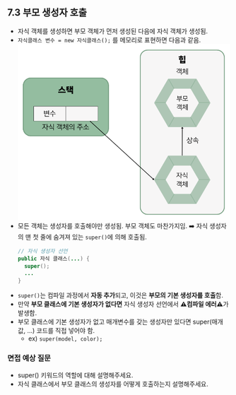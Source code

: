 ## 7.3 부모 생성자 호출
- 자식 객체를 생성하면 부모 객체가 먼저 생성된 다음에 자식 객체가 생성됨.
- `자식클래스 변수 = new 자식클래스();` 를 메모리로 표현하면 다음과 같음.
    ![img.png](img/자식객체_생성.png)
- 모든 객체는 생성자를 호출해야만 생성됨. 부모 객체도 마찬가지임. ➡️ 자식 생성자의 맨 첫 줄에 숨겨져 있는 `super()`에 의해 호출됨.
  ``` java
  // 자식 생성자 선언
  public 자식 클래스(...) {
    super();
    ...
  }
  ```
- `super()`는 컴파일 과정에서 **자동 추가**되고, 이것은 **부모의 기본 생성자를 호출**함.
- 만약 **부모 클래스에 기본 생성자가 없다면** 자식 생성자 선언에서 **⚠️컴파일 에러⚠️**가 발생함.
- 부모 클래스에 기본 생성자가 없고 매개변수를 갖는 생성자만 있다면 super(매개값, ...) 코드를 직접 넣어야 함.
  - ex) `super(model, color);`


### 면접 예상 질문
- super() 키워드의 역할에 대해 설명해주세요.
- 자식 클래스에서 부모 클래스의 생성자를 어떻게 호출하는지 설명해주세요.